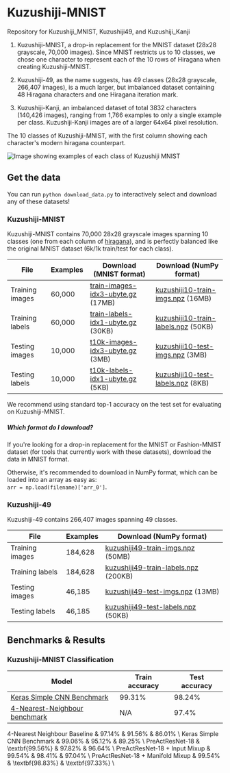 # Kuzushiji-MNIST
Repository for Kuzushiji_MNIST, Kuzushiji49, and Kuzushiji_Kanji

1. Kuzushiji-MNIST, a drop-in replacement for the MNIST dataset (28x28 grayscale, 70,000 images). Since MNIST restricts us to 10 classes, we chose one character to represent each of the 10 rows of Hiragana when creating Kuzushiji-MNIST.

2. Kuzushiji-49, as the name suggests, has 49 classes (28x28 grayscale, 266,407 images), is a much larger, but imbalanced dataset containing 48 Hiragana characters and one Hiragana iteration mark.

3. Kuzushiji-Kanji, an imbalanced dataset of total 3832 characters (140,426 images), ranging from 1,766 examples to only a single example per class. Kuzushiji-Kanji images are of a larger 64x64 pixel resolution.

The 10 classes of Kuzushiji-MNIST, with the first column showing each character's modern hiragana counterpart.

![Image showing examples of each class of Kuzushiji MNIST](https://storage.googleapis.com/kuzushiji-mnist/kuzushiji-mnist-30example-labelled.png)

## Get the data

You can run `python download_data.py` to interactively select and download any of these datasets!

### Kuzushiji-MNIST

Kuzushiji-MNIST contains 70,000 28x28 grayscale images spanning 10 classes (one from each column of [hiragana](https://upload.wikimedia.org/wikipedia/commons/thumb/2/28/Table_hiragana.svg/768px-Table_hiragana.svg.png)), and is perfectly balanced like the original MNIST dataset (6k/1k train/test for each class).

| File            | Examples | Download (MNIST format)    | Download (NumPy format)      |
|-----------------|--------------------|----------------------------|------------------------------|
| Training images | 60,000             | [train-images-idx3-ubyte.gz](https://storage.googleapis.com/kuzushiji-mnist/train-images-idx3-ubyte.gz) (17MB) | [kuzushiji10-train-imgs.npz](https://storage.googleapis.com/kuzushiji-mnist/kuzushiji10-train-imgs.npz) (16MB)   |
| Training labels | 60,000             | [train-labels-idx1-ubyte.gz](https://storage.googleapis.com/kuzushiji-mnist/train-labels-idx1-ubyte.gz) (30KB) | [kuzushiji10-train-labels.npz](https://storage.googleapis.com/kuzushiji-mnist/kuzushiji10-train-labels.npz) (50KB)  |
| Testing images  | 10,000             | [t10k-images-idx3-ubyte.gz](https://storage.googleapis.com/kuzushiji-mnist/t10k-images-idx3-ubyte.gz) (3MB) | [kuzushiji10-test-imgs.npz](https://storage.googleapis.com/kuzushiji-mnist/kuzushiji10-test-imgs.npz) (3MB)   |
| Testing labels  | 10,000             | [t10k-labels-idx1-ubyte.gz](https://storage.googleapis.com/kuzushiji-mnist/t10k-labels-idx1-ubyte.gz) (5KB)  | [kuzushiji10-test-labels.npz](https://storage.googleapis.com/kuzushiji-mnist/kuzushiji10-test-labels.npz) (8KB) |

We recommend using standard top-1 accuracy on the test set for evaluating on Kuzushiji-MNIST.

##### Which format do I download?
If you're looking for a drop-in replacement for the MNIST or Fashion-MNIST dataset (for tools that currently work with these datasets), download the data in MNIST format.

Otherwise, it's recommended to download in NumPy format, which can be loaded into an array as easy as:  
`arr = np.load(filename)['arr_0']`.

### Kuzushiji-49

Kuzushiji-49 contains 266,407 images spanning 49 classes.

| File            | Examples |  Download (NumPy format)      |
|-----------------|--------------------|----------------------------|
| Training images | 184,628            | [kuzushiji49-train-imgs.npz](https://storage.googleapis.com/kuzushiji-mnist/kuzushiji49-train-imgs.npz) (50MB)   |
| Training labels | 184,628            | [kuzushiji49-train-labels.npz](https://storage.googleapis.com/kuzushiji-mnist/kuzushiji49-train-labels.npz) (200KB)  |
| Testing images  | 46,185             | [kuzushiji49-test-imgs.npz](https://storage.googleapis.com/kuzushiji-mnist/kuzushiji49-test-imgs.npz) (13MB)   |
| Testing labels  | 46,185             | [kuzushiji49-test-labels.npz](https://storage.googleapis.com/kuzushiji-mnist/kuzushiji49-test-labels.npz) (50KB) |

## Benchmarks & Results

### Kuzushiji-MNIST Classification

| Model                                                    | Train accuracy | Test accuracy |
|----------------------------------------------------------|----------------|---------------|
| [Keras Simple CNN Benchmark](benchmarks/kuzushiji_mnist_cnn.py) | 99.31%         | 98.24%        |
| [4-Nearest-Neighbour benchmark](benchmarks/kuzushiji_mnist_knn.py) | N/A            | 97.4%         |

4-Nearest Neighbour Baseline & 97.14\% & 91.56\% & 86.01\% \\
Keras Simple CNN Benchmark & 99.06\% & 95.12\% & 89.25\% \\
PreActResNet-18 & \textbf{99.56\%} & 97.82\% & 96.64\% \\
PreActResNet-18 + Input Mixup & 99.54\% & 98.41\% & 97.04\% \\
PreActResNet-18 + Manifold Mixup & 99.54\% & \textbf{98.83\%} & \textbf{97.33\%} \\
